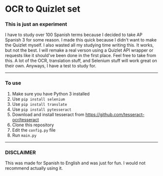 # OCR to Quizlet set
### This is just an experiment

I have to study over 100 Spanish terms because I decided to take AP Spanish 3 for some reason. I made this quick because I didn't want to make the Quizlet myself. I also wasted all my studying time writing this. It works, but not the best. I will remake a real verson using a Quizlet API wrapper or requests like it should've been done in the first place. Feel free to take from this. A lot of the OCR, translation stuff, and Selenium stuff will work great on their own. Anyways, I have a test to study for.

---

### To use
1. Make sure you have Python 3 installed
2. Use `pip install selenium`
3. Use `pip install translate`
4. Use `pip install pytesseract`
5. Download and install tesseract from https://github.com/tesseract-ocr/tesseract
6. Clone this repository
7. Edit the `config.py` file
8. Run `main.py`

---

### DISCLAIMER
This was made for Spanish to English and was just for fun. I would not recommend actually using it.
